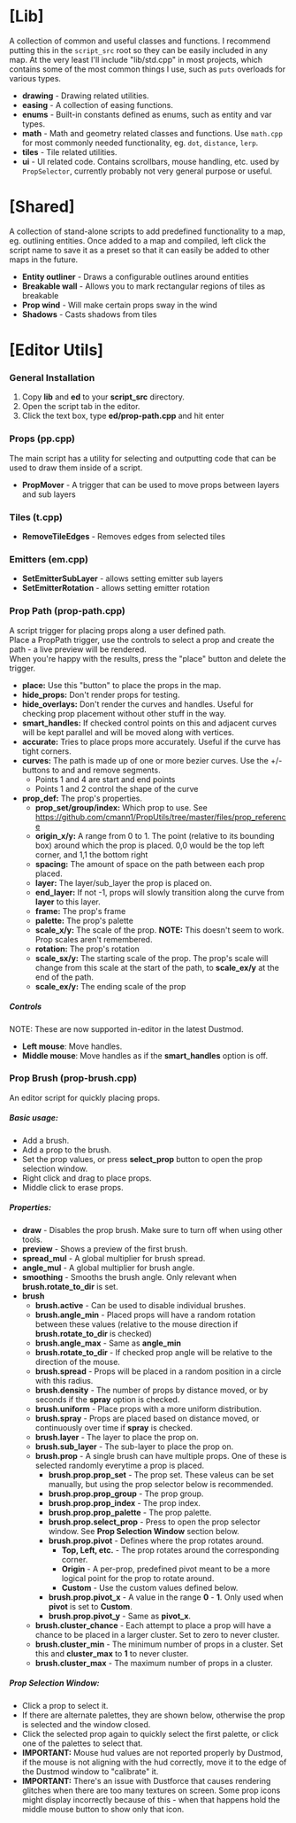 # [Lib]
A collection of common and useful classes and functions.
I recommend putting this in the `script_src` root so they can be easily included in any map.
At the very least I'll include "lib/std.cpp" in most projects, which contains some of the most common things I use, such as `puts` overloads for various types.

- **drawing** - Drawing related utilities.
- **easing** - A collection of easing functions.
- **enums** - Built-in constants defined as enums, such as entity and var types.
- **math** - Math and geometry related classes and functions. Use `math.cpp` for most commonly needed functionality, eg. `dot`, `distance`, `lerp`.
- **tiles** - Tile related utilities.
- **ui** - UI related code. Contains scrollbars, mouse handling, etc. used by `PropSelector`, currently probably not very general purpose or useful.

# [Shared]
A collection of stand-alone scripts to add predefined functionality to a map, eg. outlining entities.
Once added to a map and compiled, left click the script name to save it as a preset so that it can easily be added to other maps in the future.
- **Entity outliner** - Draws a configurable outlines around entities
- **Breakable wall** - Allows you to mark rectangular regions of tiles as breakable
- **Prop wind** - Will make certain props sway in the wind
- **Shadows** - Casts shadows from tiles

# [Editor Utils]

### General Installation
1. Copy **lib**  and **ed** to your **script_src** directory.
2. Open the script tab in the editor.
3. Click the text box, type **ed/prop-path.cpp** and hit enter

### Props (pp.cpp)
The main script has a utility for selecting and outputting code that can be used to draw them inside of a script.
- **PropMover** - A trigger that can be used to move props between layers and sub layers

### Tiles (t.cpp)
- **RemoveTileEdges** - Removes edges from selected tiles

### Emitters (em.cpp)
- **SetEmitterSubLayer** - allows setting emitter sub layers
- **SetEmitterRotation** - allows setting emitter rotation

### Prop Path (prop-path.cpp)
A script trigger for placing props along a user defined path.  
Place a PropPath trigger, use the controls to select a prop and create the path - a live preview will be rendered.  
When you're happy with the results, press the "place" button and delete the trigger.
* **place:** Use this "button" to place the props in the map.
* **hide_props:** Don't render props for testing.
* **hide_overlays:** Don't render the curves and handles. Useful for checking prop placement without other stuff in the way.
* **smart_handles:** If checked control points on this and adjacent curves will be kept parallel and will be moved along with vertices.
* **accurate:** Tries to place props more accurately. Useful if the curve has tight corners.
* **curves:** The path is made up of one or more bezier curves. Use the +/- buttons to and and remove segments.
	* Points 1 and 4 are start and end points
	* Points 1 and 2 control the shape of the curve
* **prop_def:** The prop's properties.
	* **prop_set/group/index:** Which prop to use. See https://github.com/cmann1/PropUtils/tree/master/files/prop_reference
	* **origin_x/y:** A range from 0 to 1. The point (relative to its bounding box) around which the prop is placed. 0,0 would be the top left corner, and 1,1 the bottom right
	* **spacing:** The amount of space on the path between each prop placed.
	* **layer:** The layer/sub_layer the prop is placed on.
	* **end_layer:** If not -1, props will slowly transition along the curve from **layer** to this layer.
	* **frame:** The prop's frame
	* **palette:** The prop's palette
	* **scale_x/y:** The scale of the prop. **NOTE:** This doesn't seem to work. Prop scales aren't remembered.
	* **rotation:** The prop's rotation
	* **scale_sx/y:** The starting scale of the prop. The prop's scale will change from this scale at the start of the path, to **scale_ex/y** at the end of the path.
	* **scale_ex/y:** The ending scale of the prop

##### Controls
NOTE: These are now supported in-editor in the latest Dustmod.
* **Left mouse**: Move handles.
* **Middle mouse**: Move handles as if the **smart_handles** option is off.

### Prop Brush (prop-brush.cpp)
An editor script for quickly placing props.

##### Basic usage:
- Add a brush.
- Add a prop to the brush.
- Set the prop values, or press **select_prop** button to open the prop selection window.
- Right click and drag to place props.
- Middle click to erase props.

##### Properties:
- **draw** - Disables the prop brush. Make sure to turn off when using other tools.
- **preview** - Shows a preview of the first brush.
- **spread_mul** - A global multiplier for brush spread.
- **angle_mul** - A global multiplier for brush angle.
- **smoothing** - Smooths the brush angle. Only relevant when **brush.rotate_to_dir** is set.
- **brush**
    - **brush.active** - Can be used to disable individual brushes.
    - **brush.angle_min** - Placed props will have a random rotation between these values (relative to the mouse direction if **brush.rotate_to_dir** is checked)
    - **brush.angle_max** - Same as **angle_min**
    - **brush.rotate_to_dir** - If checked prop angle will be relative to the direction of the mouse.
    - **brush.spread** - Props will be placed in a random position in a circle with this radius.
    - **brush.density** - The number of props by distance moved, or by seconds if the **spray** option is checked.
    - **brush.uniform** - Place props with a more uniform distribution.
    - **brush.spray** - Props are placed based on distance moved, or continuously over time if **spray** is checked.
    - **brush.layer** - The layer to place the prop on.
    - **brush.sub_layer** - The sub-layer to place the prop on.
    - **brush.prop** - A single brush can have multiple props. One of these is selected randomly everytime a prop is placed. 
        - **brush.prop.prop_set** - The prop set. These valeus can be set manually, but using the prop selector below is recommended.
        - **brush.prop.prop_group** - The prop group.
        - **brush.prop.prop_index** - The prop index.
        - **brush.prop.prop_palette** - The prop palette.
        - **brush.prop.select_prop** - Press to open the prop selector window. See **Prop Selection Window** section below.
        - **brush.prop.pivot** - Defines where the prop rotates around.
            - **Top, Left, etc.** - The prop rotates around the corresponding corner.
            - **Origin** - A per-prop, predefined pivot meant to be a more logical point for the prop to rotate around.
            - **Custom** - Use the custom values defined below.
        - **brush.prop.pivot_x** - A value in the range **0** - **1**. Only used when **pivot** is set to **Custom**.
        - **brush.prop.pivot_y** - Same as **pivot_x**.
    - **brush.cluster_chance** - Each attempt to place a prop will have a chance to be placed in a larger cluster. Set to zero to never cluster.
    - **brush.cluster_min** - The minimum number of props in a cluster. Set this and **cluster_max** to **1** to never cluster.
    - **brush.cluster_max** - The maximum number of props in a cluster.

##### Prop Selection Window:
- Click a prop to select it.
- If there are alternate palettes, they are shown below, otherwise the prop is selected and the window closed.
- Click the selected prop again to quickly select the first palette, or click one of the palettes to select that.
- **IMPORTANT:** Mouse hud values are not reported properly by Dustmod, if the mouse is not aligning with the hud correctly, move it to the edge of the Dustmod window to "calibrate" it.
- **IMPORTANT:** There's an issue with Dustforce that causes rendering glitches when there are too many textures on screen. Some prop icons might display incorrectly because of this - when that happens hold the middle mouse button to show only that icon. 

